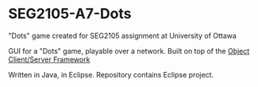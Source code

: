 SEG2105-A7-Dots
===============

"Dots" game created for SEG2105 assignment at University of Ottawa

GUI for a "Dots" game, playable over a network.
Built on top of the [Object Client/Server Framework](http://www.site.uottawa.ca/school/research/lloseng/supportMaterial/ocsf/ocsf.html)

Written in Java, in Eclipse. Repository contains Eclipse project.
